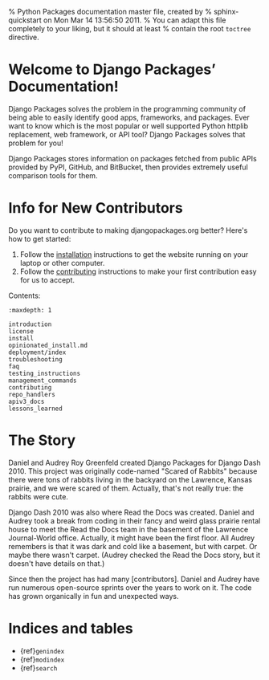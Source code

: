 % Python Packages documentation master file, created by
% sphinx-quickstart on Mon Mar 14 13:56:50 2011.
% You can adapt this file completely to your liking, but it should at least
% contain the root `toctree` directive.

# Welcome to Django Packages’ Documentation!

Django Packages solves the problem in the programming community of being able to easily identify good apps, frameworks, and packages. Ever want to know which is the most popular or well supported Python httplib replacement, web framework, or API tool? Django Packages solves that problem for you!

Django Packages stores information on packages fetched from public APIs provided by PyPI, GitHub, and BitBucket, then provides extremely useful comparison tools for them.

# Info for New Contributors

Do you want to contribute to making djangopackages.org better? Here's how to get started:

1. Follow the [installation] instructions to get the website running on your laptop or other computer.
2. Follow the [contributing] instructions to make your first contribution easy for us to accept.

Contents:

```{toctree}
:maxdepth: 1

introduction
license
install
opinionated_install.md
deployment/index
troubleshooting
faq
testing_instructions
management_commands
contributing
repo_handlers
apiv3_docs
lessons_learned
```

# The Story

Daniel and Audrey Roy Greenfeld created Django Packages for Django Dash 2010. This project was originally code-named "Scared of Rabbits" because there were tons of rabbits living in the backyard on the Lawrence, Kansas prairie, and we were scared of them. Actually, that's not really true: the rabbits were cute.

Django Dash 2010 was also where Read the Docs was created. Daniel and Audrey took a break from coding in their fancy and weird glass prairie rental house to meet the Read the Docs team in the basement of the Lawrence Journal-World office. Actually, it might have been the first floor. All Audrey remembers is that it was dark and cold like a basement, but with carpet. Or maybe there wasn't carpet. (Audrey checked the Read the Docs story, but it doesn't have details on that.)

Since then the project has had many [contributors]. Daniel and Audrey have run numerous open-source sprints over the years to work on it. The code has grown organically in fun and unexpected ways.

# Indices and tables

- {ref}`genindex`
- {ref}`modindex`
- {ref}`search`

[contributing]: contributing.md
[installation]: install.md
